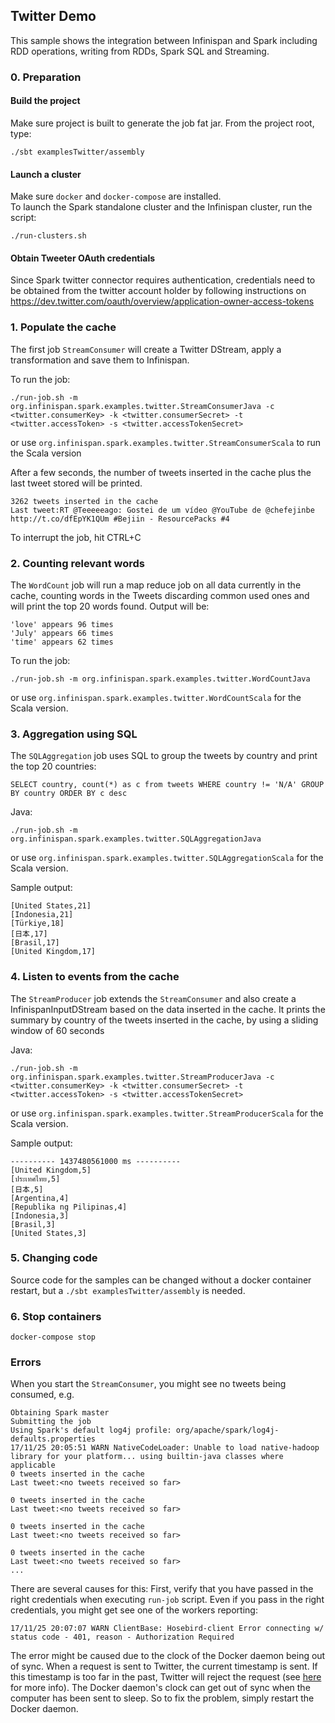 ## Twitter Demo

This sample shows the integration between Infinispan and Spark including RDD operations, writing from RDDs, Spark SQL 
and Streaming.

### 0. Preparation

#### Build the project

Make sure project is built to generate the job fat jar. From the project root, type:

```./sbt examplesTwitter/assembly```

#### Launch a cluster

Make sure ```docker``` and ```docker-compose``` are installed.  
To launch the Spark standalone cluster and the Infinispan cluster, run the script: 

``` ./run-clusters.sh ```

#### Obtain Tweeter OAuth credentials

Since Spark twitter connector requires authentication, credentials need to be obtained from the twitter account holder by 
following instructions on https://dev.twitter.com/oauth/overview/application-owner-access-tokens

### 1. Populate the cache

The first job ```StreamConsumer``` will create a Twitter DStream, apply a transformation and save them to Infinispan.

To run the job:

```./run-job.sh -m org.infinispan.spark.examples.twitter.StreamConsumerJava -c <twitter.consumerKey> -k <twitter.consumerSecret> -t <twitter.accessToken> -s <twitter.accessTokenSecret>```

or use ```org.infinispan.spark.examples.twitter.StreamConsumerScala``` to run the Scala version

After a few seconds, the number of tweets inserted in the cache plus the last tweet stored will be printed.

```
3262 tweets inserted in the cache
Last tweet:RT @Teeeeeago: Gostei de um vídeo @YouTube de @chefejinbe http://t.co/dfEpYK1QUm #Bejiin - ResourcePacks #4
```

To interrupt the job, hit CTRL+C

### 2. Counting relevant words

The ```WordCount``` job will run a map reduce job on all data currently in the cache, counting words in the Tweets discarding common used ones
and will print the top 20 words found. Output will be:

```
'love' appears 96 times                                                         
'July' appears 66 times
'time' appears 62 times
```

To run the job:

```./run-job.sh -m org.infinispan.spark.examples.twitter.WordCountJava```

or use ```org.infinispan.spark.examples.twitter.WordCountScala``` for the Scala version.

### 3. Aggregation using SQL

The ```SQLAggregation``` job uses SQL to group the tweets by country and print the top 20 countries:

```SELECT country, count(*) as c from tweets WHERE country != 'N/A' GROUP BY country ORDER BY c desc```

Java:

```./run-job.sh -m org.infinispan.spark.examples.twitter.SQLAggregationJava```

or use ```org.infinispan.spark.examples.twitter.SQLAggregationScala``` for the Scala version.


Sample output:

```
[United States,21]
[Indonesia,21]
[Türkiye,18]
[日本,17]
[Brasil,17]
[United Kingdom,17]
```

### 4. Listen to events from the cache

The ```StreamProducer``` job extends the ```StreamConsumer``` and also create a InfinispanInputDStream based on the data inserted
in the cache. It prints the summary by country of the tweets inserted in the cache, by using a sliding window of 60 seconds

Java:

```./run-job.sh -m org.infinispan.spark.examples.twitter.StreamProducerJava -c <twitter.consumerKey> -k <twitter.consumerSecret> -t <twitter.accessToken> -s <twitter.accessTokenSecret>```

or use ```org.infinispan.spark.examples.twitter.StreamProducerScala``` for the Scala version.

Sample output:

```
---------- 1437480561000 ms ----------                                          
[United Kingdom,5]
[ประเทศไทย,5]
[日本,5]
[Argentina,4]
[Republika ng Pilipinas,4]
[Indonesia,3]
[Brasil,3]
[United States,3]
```

### 5. Changing code

Source code for the samples can be changed without a docker container restart, but a ```./sbt examplesTwitter/assembly``` is needed.

### 6. Stop containers

```docker-compose stop```

### Errors

When you start the `StreamConsumer`, you might see no tweets being consumed, e.g.

```
Obtaining Spark master
Submitting the job
Using Spark's default log4j profile: org/apache/spark/log4j-defaults.properties
17/11/25 20:05:51 WARN NativeCodeLoader: Unable to load native-hadoop library for your platform... using builtin-java classes where applicable
0 tweets inserted in the cache
Last tweet:<no tweets received so far>

0 tweets inserted in the cache
Last tweet:<no tweets received so far>

0 tweets inserted in the cache
Last tweet:<no tweets received so far>

0 tweets inserted in the cache
Last tweet:<no tweets received so far>
...
```

There are several causes for this:
First, verify that you have passed in the right credentials when executing `run-job` script.
Even if you pass in the right credentials, you might get see one of the workers reporting:

    17/11/25 20:07:07 WARN ClientBase: Hosebird-client Error connecting w/ status code - 401, reason - Authorization Required

The error might be caused due to the clock of the Docker daemon being out of sync.
When a request is sent to Twitter, the current timestamp is sent.
If this timestamp is too far in the past, Twitter will reject the request (see 
[here](https://vandannguyen.wordpress.com/2014/12/02/twitter-error-connecting-w-status-code-401-reason-authorization-required/)
for more info).
The Docker daemon's clock can get out of sync when the computer has been sent to sleep.
So to fix the problem, simply restart the Docker daemon. 
